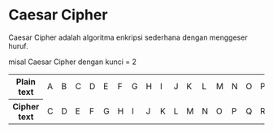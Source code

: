 # Caesar Cipher

Caesar Cipher adalah algoritma enkripsi sederhana dengan menggeser huruf.

misal Caesar Cipher dengan kunci = 2
<table>
    <tbody>
        <tr>
            <th>Plain text</th>
            <td>A</td>
            <td>B</td>
            <td>C</td>
            <td>D</td>
            <td>E</td>
            <td>F</td>
            <td>G</td>
            <td>H</td>
            <td>I</td>
            <td>J</td>
            <td>K</td>
            <td>L</td>
            <td>M</td>
            <td>N</td>
            <td>O</td>
            <td>P</td>
            <td>Q</td>
            <td>R</td>
            <td>S</td>
            <td>T</td>
            <td>U</td>
            <td>V</td>
            <td>W</td>
            <td>X</td>
            <td>Y</td>
            <td>Z</td>
        </tr>
        <tr>
            <th>Cipher text</th>
            <td>C</td>
            <td>D</td>
            <td>E</td>
            <td>F</td>
            <td>G</td>
            <td>H</td>
            <td>I</td>
            <td>J</td>
            <td>K</td>
            <td>L</td>
            <td>M</td>
            <td>N</td>
            <td>O</td>
            <td>P</td>
            <td>Q</td>
            <td>R</td>
            <td>S</td>
            <td>T</td>
            <td>U</td>
            <td>V</td>
            <td>W</td>
            <td>X</td>
            <td>Y</td>
            <td>Z</td>
            <td>A</td>
            <td>B</td>
        </tr>
    </tbody>
</table>

